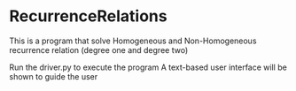# RecurrenceRelations
This is a program that solve Homogeneous and Non-Homogeneous recurrence relation (degree one and degree two)

Run the driver.py to execute the program
A text-based user interface will be shown to guide the user